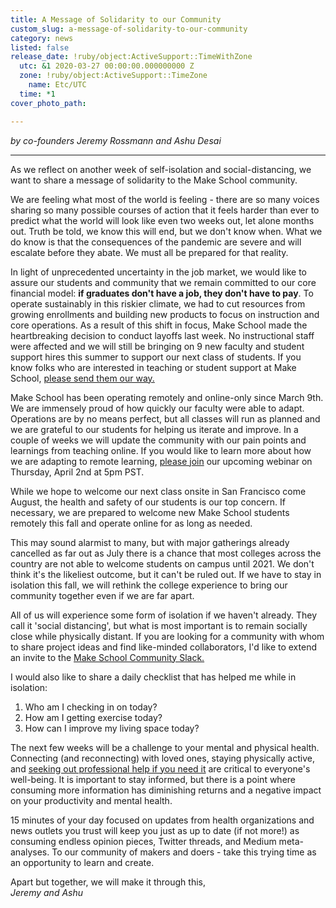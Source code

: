 ```yaml
---
title: A Message of Solidarity to our Community
custom_slug: a-message-of-solidarity-to-our-community
category: news
listed: false
release_date: !ruby/object:ActiveSupport::TimeWithZone
  utc: &1 2020-03-27 00:00:00.000000000 Z
  zone: !ruby/object:ActiveSupport::TimeZone
    name: Etc/UTC
  time: *1
cover_photo_path: 

---
```

_by co-founders Jeremy Rossmann and Ashu Desai_

---

As we reflect on another week of self-isolation and social-distancing, we want to share a message of solidarity to the Make School community.

We are feeling what most of the world is feeling - there are so many voices sharing so many possible courses of action that it feels harder than ever to predict what the world will look like even two weeks out, let alone months out. Truth be told, we know this will end, but we don't know when. What we do know is that the consequences of the pandemic are severe and will escalate before they abate. We must all be prepared for that reality. 

In light of unprecedented uncertainty in the job market, we would like to assure our students and community that we remain committed to our core financial model: **if graduates don't have a job, they don't have to pay**.  To operate sustainably in this riskier climate, we had to cut resources from growing enrollments and building new products to focus on instruction and core operations. As a result of this shift in focus, Make School made the heartbreaking decision to conduct layoffs last week. No instructional staff were affected and we will still be bringing on 9 new faculty and student support hires this summer to support our next class of students. If you know folks who are interested in teaching or student support at Make School, [please send them our way.](https://www.makeschool.com/careers) 

Make School has been operating remotely and online-only since March 9th. We are immensely proud of how quickly our faculty were able to adapt. Operations are by no means perfect, but all classes will run as planned and we are grateful to our students for helping us iterate and improve. In a couple of weeks we will update the community with our pain points and learnings from teaching online. If you would like to learn more about how we are adapting to remote learning, [please join](https://apply.makeschool.com/register/?id=91e6d3fa-b86f-40d1-a237-438c6023d932) our upcoming webinar on Thursday, April 2nd at 5pm PST.

While we hope to welcome our next class onsite in San Francisco come August, the health and safety of our students is our top concern. If necessary, we are prepared to welcome new Make School students remotely this fall and operate online for as long as needed.

This may sound alarmist to many, but with major gatherings already cancelled as far out as July there is a chance that most colleges across the country are not able to welcome students on campus until 2021. We don't think it's the likeliest outcome, but it can't be ruled out. If we have to stay in isolation this fall, we will rethink the college experience to bring our community together even if we are far apart.

All of us will experience some form of isolation if we haven't already. They call it 'social distancing', but what is most important is to remain socially close while physically distant. If you are looking for a community with whom to share project ideas and find like-minded collaborators, I'd like to extend an invite to the [Make School Community Slack.](http://make.sc/join-slack)

I would also like to share a daily checklist that has helped me while in isolation:

1.  Who am I checking in on today? 
2.  How am I getting exercise today? 
3.  How can I improve my living space today?

The next few weeks will be a challenge to your mental and physical health. Connecting (and reconnecting) with loved ones, staying physically active, and [seeking out professional help if you need it](https://www.betterhelp.com/) are critical to everyone's well-being. It is important to stay informed, but there is a point where consuming more information has diminishing returns and a negative impact on your productivity and mental health.

15 minutes of your day focused on updates from health organizations and news outlets you trust will keep you just as up to date (if not more!) as consuming endless opinion pieces, Twitter threads, and Medium meta-analyses. To our community of makers and doers - take this trying time as an opportunity to learn and create. 

Apart but together, we will make it through this,  
_Jeremy and Ashu_